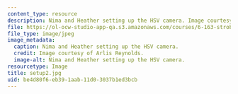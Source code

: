 ```yaml
---
content_type: resource
description: Nima and Heather setting up the HSV camera. Image courtesy of Arlis Reynolds.
file: https://ol-ocw-studio-app-qa.s3.amazonaws.com/courses/6-163-strobe-project-laboratory-fall-2005/be4d80f6eb391aab11d03037b1ed3bcb_setup2.jpg
file_type: image/jpeg
image_metadata:
  caption: Nima and Heather setting up the HSV camera.
  credit: Image courtesy of Arlis Reynolds.
  image-alt: Nima and Heather setting up the HSV camera.
resourcetype: Image
title: setup2.jpg
uid: be4d80f6-eb39-1aab-11d0-3037b1ed3bcb
---
```

